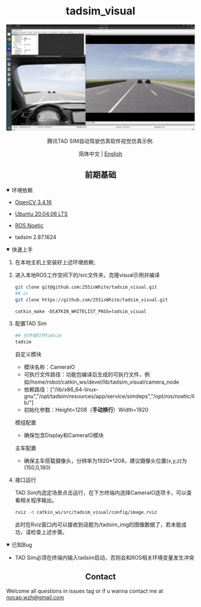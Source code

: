 # <div align="center">tadsim_visual</div>

<div align="center">
    <!-- an image which can properly describe this repository -->
    <!-- images are stored under .github/images -->
    <img src=".github/images/cover.png" width="850">
    <p>
    腾讯TAD SIM自动驾驶仿真软件视觉仿真示例.
    </p>


简体中文 | [English](.github/README_en.md)

</div>

## <div align="center">前期基础</div>
<!-- setting details to open will display all below  -->
<details open>
<summary>环境依赖</summary>

<!-- names of dependencies and websites if had -->
- [OpenCV 3.4.16](https://opencv.org/releases/)
- [Ubuntu 20.04.06 LTS](https://ubuntu.com/download/alternative-downloads)
- [ROS Noetic](https://wiki.ros.org/noetic/Installation/Ubuntu)
- tadsim 2.87.1624

    <!-- some details about environment if needed -->  

</details>

<details open>
<summary>快速上手</summary>

1. 在本地主机上安装好上述环境依赖;
   
2. 进入本地ROS工作空间下的/src文件夹，克隆visual示例并编译
    ```bash
    git clone git@github.com:255isWhite/tadsim_visual.git
    ## or 
    git clone https://github.com/255isWhite/tadsim_visual.git
    ```
    ```
    catkin_make -DCATKIN_WHITELIST_PKGS=tadsim_visual
    ```

3. 配置TAD Sim
    ```bash
    ## 在终端打开tadsim
    tadsim
    ```
    自定义模块
    - 模块名称：CameraIO
    - 可执行文件路径：功能包编译后生成的可执行文件，例如/home/robot/catkin_ws/devel/lib/tadsim_visual/camera_node
    - 依赖路径：["/lib/x86_64-linux-gnu","/opt/tadsim/resources/app/service/simdeps","/opt/ros/noetic/lib/"]
    - 初始化参数：Height=1208（**手动换行**）Width=1920

    模组配置
    - 确保包含Display和CameraIO模块

    主车配置
    - 确保主车搭载摄像头，分辨率为1920*1208，建议摄像头位置(x,y,z)为(150,0,180)

4. 接口运行

    TAD Sim内选定场景点击运行，在下方终端内选择CameraIO选项卡，可以查看相关程序输出。
    ```bash
    rviz -d catkin_ws/src/tadsim_visual/config/image.rviz 
    ```
    此时在Rviz窗口内可以接收到话题为/tadsim_img的图像数据了，若未能成功，请检查上述步骤。



</details>

<details open>
<summary>已知Bug</summary>
  
- TAD Sim必须在终端内输入tadsim启动，否则会和ROS相关环境变量发生冲突


</details>

<!-- <details off>
<summary>Anything you wanna add here</summary>
Some descriptions for this.

</details>

## <div align="center">Anything you wanna add here</div>
<details open>
<summary>Anything</summary>

<p>To be done</p>

</details>

<details open>
<summary>Anything</summary>
<p>To be done</p>
</details>

<details open>
<summary>Anything</summary>
<p>To be done</p>
</details> -->

## <div align="center">Contact</div>
Welcome all questions in issues tag or if u wanna contact me at nocap.wzh@gmail.com